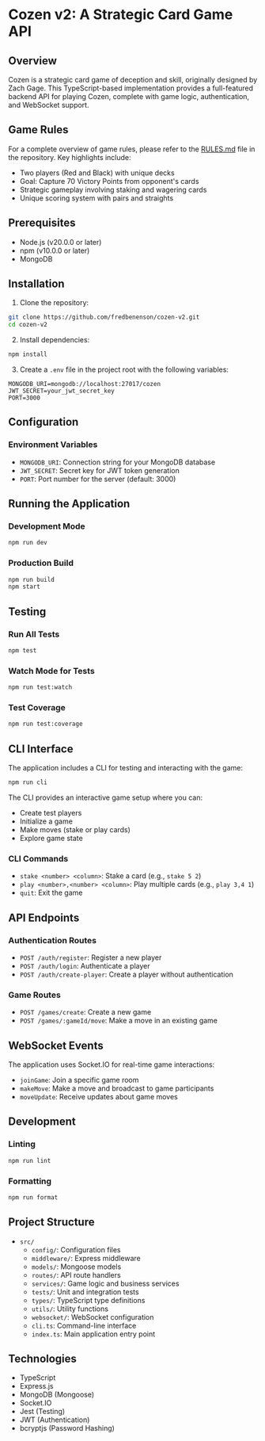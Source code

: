 # Cozen v2: A Strategic Card Game API

## Overview

Cozen is a strategic card game of deception and skill, originally designed by Zach Gage. This TypeScript-based implementation provides a full-featured backend API for playing Cozen, complete with game logic, authentication, and WebSocket support.

## Game Rules

For a complete overview of game rules, please refer to the [RULES.md](RULES.md) file in the repository. Key highlights include:

- Two players (Red and Black) with unique decks
- Goal: Capture 70 Victory Points from opponent's cards
- Strategic gameplay involving staking and wagering cards
- Unique scoring system with pairs and straights

## Prerequisites

- Node.js (v20.0.0 or later)
- npm (v10.0.0 or later)
- MongoDB

## Installation

1. Clone the repository:
```bash
git clone https://github.com/fredbenenson/cozen-v2.git
cd cozen-v2
```

2. Install dependencies:
```bash
npm install
```

3. Create a `.env` file in the project root with the following variables:
```
MONGODB_URI=mongodb://localhost:27017/cozen
JWT_SECRET=your_jwt_secret_key
PORT=3000
```

## Configuration

### Environment Variables

- `MONGODB_URI`: Connection string for your MongoDB database
- `JWT_SECRET`: Secret key for JWT token generation
- `PORT`: Port number for the server (default: 3000)

## Running the Application

### Development Mode
```bash
npm run dev
```

### Production Build
```bash
npm run build
npm start
```

## Testing

### Run All Tests
```bash
npm test
```

### Watch Mode for Tests
```bash
npm run test:watch
```

### Test Coverage
```bash
npm run test:coverage
```

## CLI Interface

The application includes a CLI for testing and interacting with the game:

```bash
npm run cli
```

The CLI provides an interactive game setup where you can:
- Create test players
- Initialize a game
- Make moves (stake or play cards)
- Explore game state

### CLI Commands
- `stake <number> <column>`: Stake a card (e.g., `stake 5 2`)
- `play <number>,<number> <column>`: Play multiple cards (e.g., `play 3,4 1`)
- `quit`: Exit the game

## API Endpoints

### Authentication Routes
- `POST /auth/register`: Register a new player
- `POST /auth/login`: Authenticate a player
- `POST /auth/create-player`: Create a player without authentication

### Game Routes
- `POST /games/create`: Create a new game
- `POST /games/:gameId/move`: Make a move in an existing game

## WebSocket Events

The application uses Socket.IO for real-time game interactions:
- `joinGame`: Join a specific game room
- `makeMove`: Make a move and broadcast to game participants
- `moveUpdate`: Receive updates about game moves

## Development

### Linting
```bash
npm run lint
```

### Formatting
```bash
npm run format
```

## Project Structure

- `src/`
  - `config/`: Configuration files
  - `middleware/`: Express middleware
  - `models/`: Mongoose models
  - `routes/`: API route handlers
  - `services/`: Game logic and business services
  - `tests/`: Unit and integration tests
  - `types/`: TypeScript type definitions
  - `utils/`: Utility functions
  - `websocket/`: WebSocket configuration
  - `cli.ts`: Command-line interface
  - `index.ts`: Main application entry point

## Technologies

- TypeScript
- Express.js
- MongoDB (Mongoose)
- Socket.IO
- Jest (Testing)
- JWT (Authentication)
- bcryptjs (Password Hashing)
